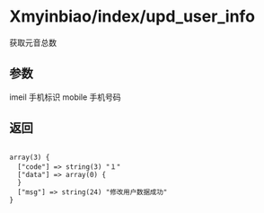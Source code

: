 # Xmyinbiao/index/upd_user_info
获取元音总数

## 参数
imeil 手机标识
mobile 手机号码

## 返回

<pre>
<code>
array(3) {
  ["code"] => string(3) "１"
  ["data"] => array(0) {
  }
  ["msg"] => string(24) "修改用户数据成功"
}
</pre>
<code>
